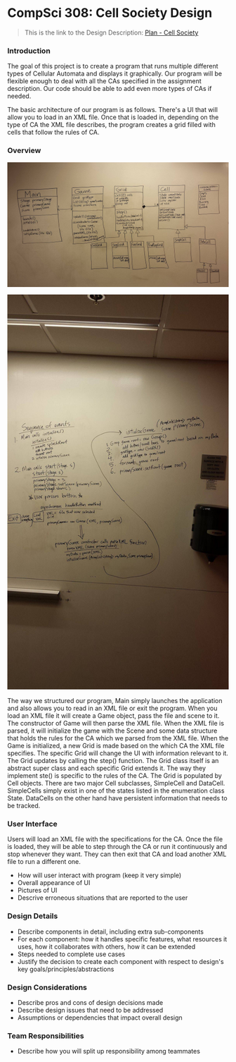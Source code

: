CompSci 308: Cell Society Design
===================

> This is the link to the Design Description: [Plan - Cell Society](http://www.cs.duke.edu/courses/compsci308/spring16/assign/02_cellsociety/part1.php)

### Introduction
The goal of this project is to create a program that runs multiple different types of Cellular Automata and displays it graphically. Our program will be flexible enough to deal with all the CAs specified in the assignment description.  Our code should be able to add even more types of CAs if needed.

The basic architecture of our program is as follows. There's a UI that will allow you to load in an XML file. Once that is loaded in, depending on the type of CA the XML file describes, the program creates a grid filled with cells that follow the rules of CA.



### Overview
![we drew this on a white board](classes.jpg)

![we also drew this on the board](events.jpg)

The way we structured our program, Main simply launches the application and also allows you to read in an XML file or exit the program. When you load an XML file it will create a Game object, pass the file and scene to it. The constructor of Game will then parse the XML file. When the XML file is parsed, it will initialize the game with the Scene and some data structure that holds the rules for the CA which we parsed from the XML file. When the Game is initialized, a new Grid is made based on the which CA the XML file specifies. The specific Grid will change the UI with information relevant to it. The Grid updates by calling the step() function. The Grid class itself is an abstract super class and each specific Grid extends it. The way they implement ste() is specific to the rules of the CA. The Grid is populated by Cell objects. There are two major Cell subclasses, SimpleCell and DataCell. SimpleCells simply exist in one of the states listed in the enumeration class State. DataCells on the other hand have persistent information that needs to be tracked.  


### User Interface
Users will load an XML file with the specifications for the CA. Once the file is loaded, they will be able to step through the CA or run it continuously and stop whenever they want. They can then exit that CA and load another XML file to run a different one.



* How will user interact with program (keep it very simple)
* Overall appearance of UI
* Pictures of UI
* Descrive erroneous situations that are reported to the user

### Design Details
* Describe components in detail, including extra sub-components
* For each component: how it handles specific features, what resources it uses, how it collaborates with others, how it can be extended
* Steps needed to complete use cases
* Justify the decision to create each component with respect to design's key goals/principles/abstractions

### Design Considerations
* Describe pros and cons of design decisions made
* Describe design issues that need to be addressed
* Assumptions or dependencies that impact overall design

### Team Responsibilities
* Describe how you will split up responsibility among teammates
